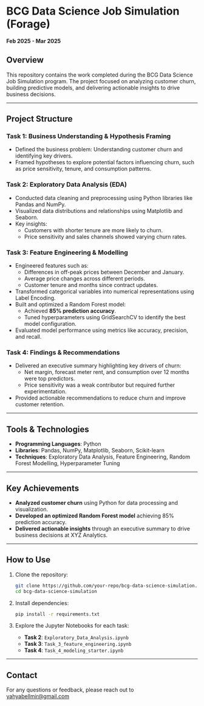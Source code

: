 # BCG Data Science Job Simulation (Forage)  
**Feb 2025 - Mar 2025**

## Overview   
This repository contains the work completed during the BCG Data Science Job Simulation program. The project focused on analyzing customer churn, building predictive models, and delivering actionable insights to drive business decisions.

---

## Project Structure  

### **Task 1: Business Understanding & Hypothesis Framing**  
- Defined the business problem: Understanding customer churn and identifying key drivers.  
- Framed hypotheses to explore potential factors influencing churn, such as price sensitivity, tenure, and consumption patterns.  

### **Task 2: Exploratory Data Analysis (EDA)**  
- Conducted data cleaning and preprocessing using Python libraries like Pandas and NumPy.  
- Visualized data distributions and relationships using Matplotlib and Seaborn.  
- Key insights:  
  - Customers with shorter tenure are more likely to churn.  
  - Price sensitivity and sales channels showed varying churn rates.  

### **Task 3: Feature Engineering & Modelling**  
- Engineered features such as:  
  - Differences in off-peak prices between December and January.  
  - Average price changes across different periods.  
  - Customer tenure and months since contract updates.  
- Transformed categorical variables into numerical representations using Label Encoding.  
- Built and optimized a Random Forest model:  
  - Achieved **85% prediction accuracy**.  
  - Tuned hyperparameters using GridSearchCV to identify the best model configuration.  
- Evaluated model performance using metrics like accuracy, precision, and recall.  

### **Task 4: Findings & Recommendations**  
- Delivered an executive summary highlighting key drivers of churn:  
  - Net margin, forecast meter rent, and consumption over 12 months were top predictors.  
  - Price sensitivity was a weak contributor but required further experimentation.  
- Provided actionable recommendations to reduce churn and improve customer retention.  

---

## Tools & Technologies  
- **Programming Languages**: Python  
- **Libraries**: Pandas, NumPy, Matplotlib, Seaborn, Scikit-learn  
- **Techniques**: Exploratory Data Analysis, Feature Engineering, Random Forest Modelling, Hyperparameter Tuning  

---

## Key Achievements  
- **Analyzed customer churn** using Python for data processing and visualization.  
- **Developed an optimized Random Forest model** achieving 85% prediction accuracy.  
- **Delivered actionable insights** through an executive summary to drive business decisions at XYZ Analytics.  

---

## How to Use  
1. Clone the repository:  
   ```bash
   git clone https://github.com/your-repo/bcg-data-science-simulation.git
   cd bcg-data-science-simulation
   ```

2. Install dependencies:  
   ```bash
   pip install -r requirements.txt
   ```  

3. Explore the Jupyter Notebooks for each task:  
   - **Task 2**: `Exploratory_Data_Analysis.ipynb`  
   - **Task 3**: `Task_3_feature_engineering.ipynb`  
   - **Task 4**: `Task_4_modeling_starter.ipynb`  

---

## Contact  
For any questions or feedback, please reach out to [yahyabellmir@gmail.com](mailto:yahyabellmir@mail.com)
